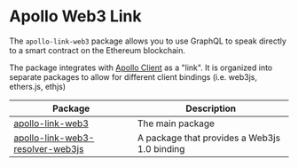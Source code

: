 # Apollo Web3 Link

The `apollo-link-web3` package allows you to use GraphQL to speak directly to a smart contract on the Ethereum blockchain.

The package integrates with [Apollo Client](https://www.apollographql.com) as a "link".  It is organized into separate packages to allow for different client bindings (i.e. web3js, ethers.js, ethjs)

| Package | Description |
| --- | --- |
| [apollo-link-web3](./packages/apollo-link-web3/README.md) | The main package |
| [apollo-link-web3-resolver-web3js](./packages/apollo-link-web3-resolver-web3js) | A package that provides a Web3js 1.0 binding |
